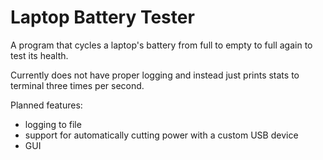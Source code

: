 # Laptop Battery Tester
 A program that cycles a laptop's battery from full to empty to full again to test its health.

 Currently does not have proper logging and instead just prints stats to terminal three times per second.

 Planned features:
 - logging to file
 - support for automatically cutting power with a custom USB device
 - GUI
